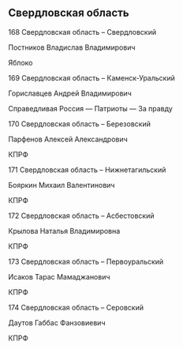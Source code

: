 ## Свердловская область
   
   168 Свердловская область – Свердловский
   
   Постников Владислав Владимирович
   
   Яблоко
   
   169 Свердловская область – Каменск-Уральский
   
   Гориславцев Андрей Владимирович
   
   Справедливая Россия — Патриоты — За правду
   
   170 Свердловская область – Березовский
   
   Парфенов Алексей Александрович
   
   КПРФ
   
   171 Свердловская область – Нижнетагильский
   
   Бояркин Михаил Валентинович
   
   КПРФ
   
   172 Свердловская область – Асбестовский
   
   Крылова Наталья Владимировна
   
   КПРФ
   
   173 Свердловская область – Первоуральский
   
   Исаков Тарас Мамаджанович
   
   КПРФ
   
   174 Свердловская область – Серовский
   
   Даутов Габбас Фанзовиевич
   
   КПРФ